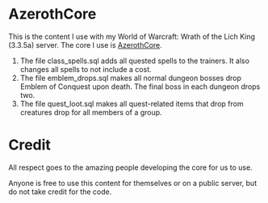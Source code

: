 # AzerothCore
This is the content I use with my World of Warcraft: Wrath of the Lich King (3.3.5a) server. The core I use is [AzerothCore](https://github.com/azerothcore/azerothcore-wotlk).

1. The file class_spells.sql adds all quested spells to the trainers. It also changes all spells to not include a cost.
2. The file emblem_drops.sql makes all normal dungeon bosses drop Emblem of Conquest upon death. The final boss in each dungeon drops two.
3. The file quest_loot.sql makes all quest-related items that drop from creatures drop for all members of a group.

# Credit
All respect goes to the amazing people developing the core for us to use.

Anyone is free to use this content for themselves or on a public server, but do not take credit for the code.